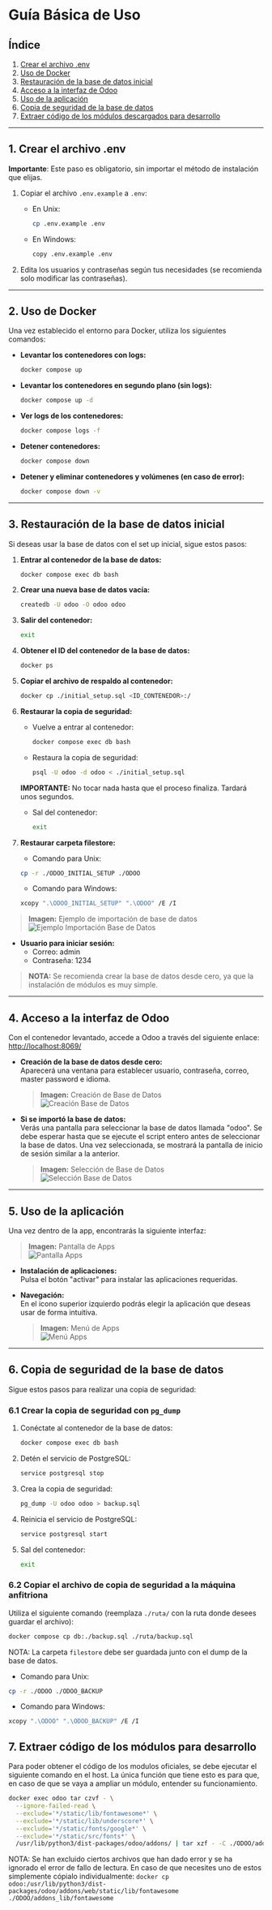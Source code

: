 # Guía Básica de Uso

## Índice
1. [Crear el archivo .env](#1-crear-el-archivo-env)
2. [Uso de Docker](#2-uso-de-docker)
3. [Restauración de la base de datos inicial](#3-restauración-de-la-base-de-datos-inicial)
4. [Acceso a la interfaz de Odoo](#4-acceso-a-la-interfaz-de-odoo)
5. [Uso de la aplicación](#5-uso-de-la-aplicación)
6. [Copia de seguridad de la base de datos](#6-copia-de-seguridad-de-la-base-de-datos)
7. [Extraer código de los módulos descargados para desarrollo](#7-extraer-código-de-los-módulos-descargados-para-desarrollo)
---

## 1. Crear el archivo .env

**Importante**: Este paso es obligatorio, sin importar el método de instalación que elijas.

1. Copiar el archivo `.env.example` a `.env`:
   - En Unix:
     ```bash
     cp .env.example .env
     ```
   - En Windows:
     ```bash
     copy .env.example .env
     ```

2. Edita los usuarios y contraseñas según tus necesidades (se recomienda solo modificar las contraseñas).

---

## 2. Uso de Docker

Una vez establecido el entorno para Docker, utiliza los siguientes comandos:

- **Levantar los contenedores con logs:**
  ```bash
  docker compose up
  ```

- **Levantar los contenedores en segundo plano (sin logs):**
  ```bash
  docker compose up -d
  ```
  
- **Ver logs de los contenedores:**
  ```bash
  docker compose logs -f
  ```

- **Detener contenedores:**
  ```bash
  docker compose down
  ```

- **Detener y eliminar contenedores y volúmenes (en caso de error):**
  ```bash
  docker compose down -v
  ```

---

## 3. Restauración de la base de datos inicial

Si deseas usar la base de datos con el set up inicial, sigue estos pasos:

1. **Entrar al contenedor de la base de datos:**
   ```bash
   docker compose exec db bash
   ```

2. **Crear una nueva base de datos vacía:**
   ```bash
   createdb -U odoo -O odoo odoo
   ```

3. **Salir del contenedor:**
   ```bash
   exit
   ```

4. **Obtener el ID del contenedor de la base de datos:**
   ```bash
   docker ps
   ```

5. **Copiar el archivo de respaldo al contenedor:**
   ```bash
   docker cp ./initial_setup.sql <ID_CONTENEDOR>:/ 
   ```

6. **Restaurar la copia de seguridad:**
   - Vuelve a entrar al contenedor:
     ```bash
     docker compose exec db bash
     ```
   - Restaura la copia de seguridad:
     ```bash
     psql -U odoo -d odoo < ./initial_setup.sql
     ```
    **IMPORTANTE:** No tocar nada hasta que el proceso finaliza. Tardará unos segundos.   

   - Sal del contenedor:
     ```bash
     exit
     ```

7. **Restaurar carpeta filestore:**

   - Comando para Unix:
    ```bash
    cp -r ./ODOO_INITIAL_SETUP ./ODOO
    ```

   - Comando para Windows:
    ```bash
    xcopy ".\ODOO_INITIAL_SETUP" ".\ODOO" /E /I
    ```

> **Imagen:** Ejemplo de importación de base de datos  
> ![Ejemplo Importación Base de Datos](ejemploImportacionDb.png)

- **Usuario para iniciar sesión:**
  - Correo: admin
  - Contraseña: 1234

> **NOTA:** Se recomienda crear la base de datos desde cero, ya que la instalación de módulos es muy simple.

---

## 4. Acceso a la interfaz de Odoo

Con el contenedor levantado, accede a Odoo a través del siguiente enlace:  
[http://localhost:8069/](http://localhost:8069/)

- **Creación de la base de datos desde cero:**  
  Aparecerá una ventana para establecer usuario, contraseña, correo, master password e idioma.  
  > **Imagen:** Creación de Base de Datos  
  > ![Creación Base de Datos](setUpDbOdoo.png)

- **Si se importó la base de datos:**  
  Verás una pantalla para seleccionar la base de datos llamada "odoo". Se debe esperar hasta que se ejecute el script entero antes de seleccionar la base de datos. Una vez seleccionada, se mostrará la pantalla de inicio de sesión similar a la anterior.  
  > **Imagen:** Selección de Base de Datos  
  > ![Selección Base de Datos](inicioSesion.png)

---

## 5. Uso de la aplicación

Una vez dentro de la app, encontrarás la siguiente interfaz:

> **Imagen:** Pantalla de Apps  
> ![Pantalla Apps](pantallaApps.png)

- **Instalación de aplicaciones:**  
  Pulsa el botón "activar" para instalar las aplicaciones requeridas.
  
- **Navegación:**  
  En el icono superior izquierdo podrás elegir la aplicación que deseas usar de forma intuitiva.  
  > **Imagen:** Menú de Apps  
  > ![Menú Apps](menuApps.png)

---

## 6. Copia de seguridad de la base de datos

Sigue estos pasos para realizar una copia de seguridad:

### 6.1 Crear la copia de seguridad con `pg_dump`

1. Conéctate al contenedor de la base de datos:
   ```bash
   docker compose exec db bash
   ```

2. Detén el servicio de PostgreSQL:
   ```bash
   service postgresql stop
   ```

3. Crea la copia de seguridad:
   ```bash
   pg_dump -U odoo odoo > backup.sql
   ```

4. Reinicia el servicio de PostgreSQL:
   ```bash
   service postgresql start
   ```

5. Sal del contenedor:
   ```bash
   exit
   ```

### 6.2 Copiar el archivo de copia de seguridad a la máquina anfitriona

Utiliza el siguiente comando (reemplaza `./ruta/` con la ruta donde desees guardar el archivo):
```bash
docker compose cp db:./backup.sql ./ruta/backup.sql
```

NOTA: La carpeta `filestore` debe ser guardada junto con el dump de la base de datos. 

- Comando para Unix:
```bash
cp -r ./ODOO ./ODOO_BACKUP
```

- Comando para Windows:
```bash
xcopy ".\ODOO" ".\ODOO_BACKUP" /E /I
```

## 7. Extraer código de los módulos para desarrollo

Para poder obtener el código de los modulos oficiales, se debe ejecutar el siguiente comando en el host. La única función que tiene esto es para que, en caso de que se vaya a ampliar un módulo, entender su funcionamiento.

```bash
docker exec odoo tar czvf - \
  --ignore-failed-read \
  --exclude='*/static/lib/fontawesome*' \
  --exclude='*/static/lib/underscore*' \
  --exclude='*/static/fonts/google*' \
  --exclude='*/static/src/fonts*' \
  /usr/lib/python3/dist-packages/odoo/addons/ | tar xzf - -C ./ODOO/addons_lib
```

NOTA: Se han excluido ciertos archivos que han dado error y se ha ignorado el error de fallo de lectura. En caso de que necesites uno de estos simplemente cópialo individualmente: ```docker cp odoo:/usr/lib/python3/dist-packages/odoo/addons/web/static/lib/fontawesome ./ODOO/addons_lib/fontawesome```
